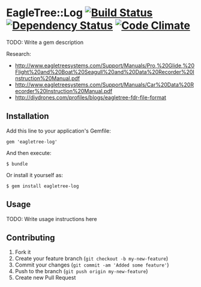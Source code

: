 # EagleTree::Log [![Build Status](https://travis-ci.org/code-lever/eagletree-log.png)](https://travis-ci.org/code-lever/eagletree-log) [![Dependency Status](https://gemnasium.com/code-lever/eagletree-log.png)](https://gemnasium.com/code-lever/eagletree-log) [![Code Climate](https://codeclimate.com/github/code-lever/eagletree-log.png)](https://codeclimate.com/github/code-lever/eagletree-log)

TODO: Write a gem description

Research:

* http://www.eagletreesystems.com/Support/Manuals/Pro,%20Glide,%20Flight%20and%20Boat%20Seagull%20and%20Data%20Recorder%20Instruction%20Manual.pdf
* http://www.eagletreesystems.com/Support/Manuals/Car%20Data%20Recorder%20Instruction%20Manual.pdf
* http://diydrones.com/profiles/blogs/eagletree-fdr-file-format

## Installation

Add this line to your application's Gemfile:

    gem 'eagletree-log'

And then execute:

    $ bundle

Or install it yourself as:

    $ gem install eagletree-log

## Usage

TODO: Write usage instructions here

## Contributing

1. Fork it
2. Create your feature branch (`git checkout -b my-new-feature`)
3. Commit your changes (`git commit -am 'Added some feature'`)
4. Push to the branch (`git push origin my-new-feature`)
5. Create new Pull Request
